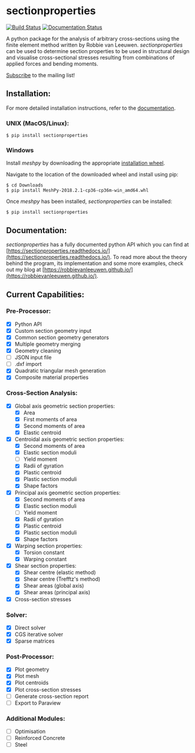 # sectionproperties

[![Build Status](https://travis-ci.com/robbievanleeuwen/section-properties.svg?branch=master)](https://travis-ci.com/robbievanleeuwen/section-properties) [![Documentation Status](https://readthedocs.org/projects/sectionproperties/badge/?version=latest)](https://sectionproperties.readthedocs.io/en/latest/?badge=latest)

A python package for the analysis of arbitrary cross-sections using the finite element method written by Robbie van Leeuwen. *sectionproperties* can be used to determine section properties to be used in structural design and visualise cross-sectional stresses resulting from combinations of applied forces and bending moments.

[Subscribe](http://eepurl.com/dMMUeg) to the mailing list!

## Installation:

For more detailed installation instructions, refer to the [documentation](https://sectionproperties.readthedocs.io/).

### UNIX (MacOS/Linux):

```
$ pip install sectionproperties
```

### Windows

Install *meshpy* by downloading the appropriate [installation wheel](https://www.lfd.uci.edu/~gohlke/pythonlibs/#meshpy).

Navigate to the location of the downloaded wheel and install using pip:

```
$ cd Downloads
$ pip install MeshPy‑2018.2.1‑cp36‑cp36m‑win_amd64.whl
```

Once *meshpy* has been installed, *sectionproperties* can be installed:

```
$ pip install sectionproperties
```

## Documentation:

*sectionproperties* has a fully documented python API which you can find at [https://sectionproperties.readthedocs.io/](https://sectionproperties.readthedocs.io/). To read more about the theory behind the program, its implementation and some more examples, check out my blog at [https://robbievanleeuwen.github.io/](https://robbievanleeuwen.github.io/).

## Current Capabilities:

### Pre-Processor:
- [x] Python API
- [x] Custom section geometry input
- [x] Common section geometry generators
- [x] Multiple geometry merging
- [x] Geometry cleaning
- [ ] JSON input file
- [ ] .dxf import
- [x] Quadratic triangular mesh generation
- [x] Composite material properties

### Cross-Section Analysis:
- [x] Global axis geometric section properties:
  - [x] Area
  - [x] First moments of area
  - [x] Second moments of area
  - [x] Elastic centroid
- [x] Centroidal axis geometric section properties:
  - [x] Second moments of area
  - [x] Elastic section moduli
  - [ ] Yield moment
  - [x] Radii of gyration
  - [x] Plastic centroid
  - [x] Plastic section moduli
  - [x] Shape factors
- [x] Principal axis geometric section properties:
  - [x] Second moments of area
  - [x] Elastic section moduli
  - [ ] Yield moment
  - [x] Radii of gyration
  - [x] Plastic centroid
  - [x] Plastic section moduli
  - [x] Shape factors
- [x] Warping section properties:
  - [x] Torsion constant
  - [x] Warping constant
- [x] Shear section properties:
  - [x] Shear centre (elastic method)
  - [x] Shear centre (Trefftz's method)
  - [x] Shear areas (global axis)
  - [x] Shear areas (principal axis)
- [x] Cross-section stresses

### Solver:
- [x] Direct solver
- [x] CGS iterative solver
- [x] Sparse matrices

### Post-Processor:
- [x] Plot geometry
- [x] Plot mesh
- [x] Plot centroids
- [x] Plot cross-section stresses
- [ ] Generate cross-section report
- [ ] Export to Paraview

### Additional Modules:
- [ ] Optimisation
- [ ] Reinforced Concrete
- [ ] Steel
